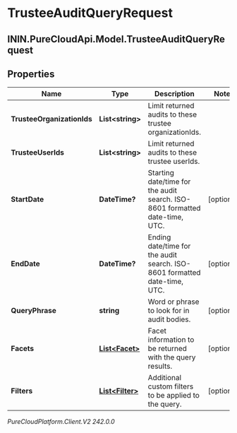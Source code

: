# TrusteeAuditQueryRequest

## ININ.PureCloudApi.Model.TrusteeAuditQueryRequest

## Properties

|Name | Type | Description | Notes|
|------------ | ------------- | ------------- | -------------|
| **TrusteeOrganizationIds** | **List&lt;string&gt;** | Limit returned audits to these trustee organizationIds. | |
| **TrusteeUserIds** | **List&lt;string&gt;** | Limit returned audits to these trustee userIds. | |
| **StartDate** | **DateTime?** | Starting date/time for the audit search. ISO-8601 formatted date-time, UTC. | [optional] |
| **EndDate** | **DateTime?** | Ending date/time for the audit search. ISO-8601 formatted date-time, UTC. | [optional] |
| **QueryPhrase** | **string** | Word or phrase to look for in audit bodies. | [optional] |
| **Facets** | [**List&lt;Facet&gt;**](Facet) | Facet information to be returned with the query results. | [optional] |
| **Filters** | [**List&lt;Filter&gt;**](Filter) | Additional custom filters to be applied to the query. | [optional] |



_PureCloudPlatform.Client.V2 242.0.0_
